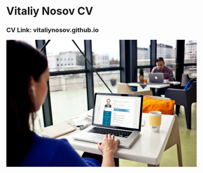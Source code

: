 # Vitaliy Nosov CV
### CV Link: vitaliynosov.github.io

<img src="https://raw.githubusercontent.com/VitaliyNosov/Vitaliy-Nosov-CV/refs/heads/new-language/app/img/macbook-cv.jpg">

